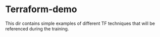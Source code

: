 
# Terraform-demo

This dir contains simple examples of different TF techniques that will be referenced during the training. 